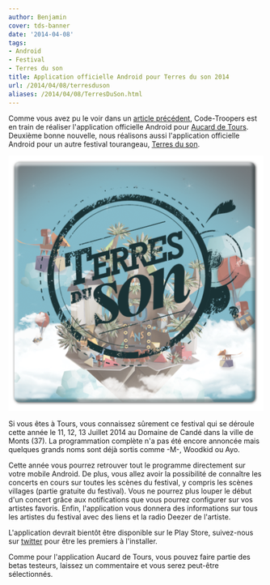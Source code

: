 ```yaml
---
author: Benjamin
cover: tds-banner
date: '2014-04-08'
tags:
- Android
- Festival
- Terres du son
title: Application officielle Android pour Terres du son 2014
url: /2014/04/08/terresduson
aliases: /2014/04/08/TerresDuSon.html
---
```



Comme vous avez pu le voir dans un [article précédent](http://code-troopers.com/2014/03/17/Aucard.html), Code-Troopers est en train de réaliser l'application officielle Android pour [Aucard de Tours](http://www.radiobeton.com/aucard/). Deuxième bonne nouvelle, nous réalisons aussi l'application officielle Android pour un autre festival tourangeau, [Terres du son](http://terresduson.com/).


<div style="text-align : center">
<a style="display: inline" href="/images/postTDS/tds.png" data-lightbox="image-0" title="Logo Terres du son">
        <img class="mini" src="/images/postTDS/tds.png" alt="tds logo"/>
</a>
</div>

Si vous êtes à Tours, vous connaissez sûrement ce festival qui se déroule cette année le 11, 12, 13 Juillet 2014 au Domaine de Candé dans la ville de Monts (37). La programmation complète n'a pas été encore annoncée mais quelques grands noms sont déjà sortis comme -M-, Woodkid ou Ayo.

Cette année vous pourrez retrouver tout le programme directement sur votre mobile Android. De plus, vous allez avoir la possibilité de connaître les concerts en cours sur toutes les scènes du festival, y compris les scènes villages (partie gratuite du festival). Vous ne pourrez plus louper le début d'un concert grâce aux notifications que vous pourrez configurer sur vos artistes favoris. Enfin, l'application vous donnera des informations sur tous les artistes du festival avec des liens et la radio Deezer de l'artiste.

L'application devrait bientôt être disponible sur le Play Store, suivez-nous sur [twitter](https://twitter.com/codetroopers) pour être les premiers à l'installer.

Comme pour l'application Aucard de Tours, vous pouvez faire partie des betas testeurs, laissez un commentaire et vous serez peut-être sélectionnés.
